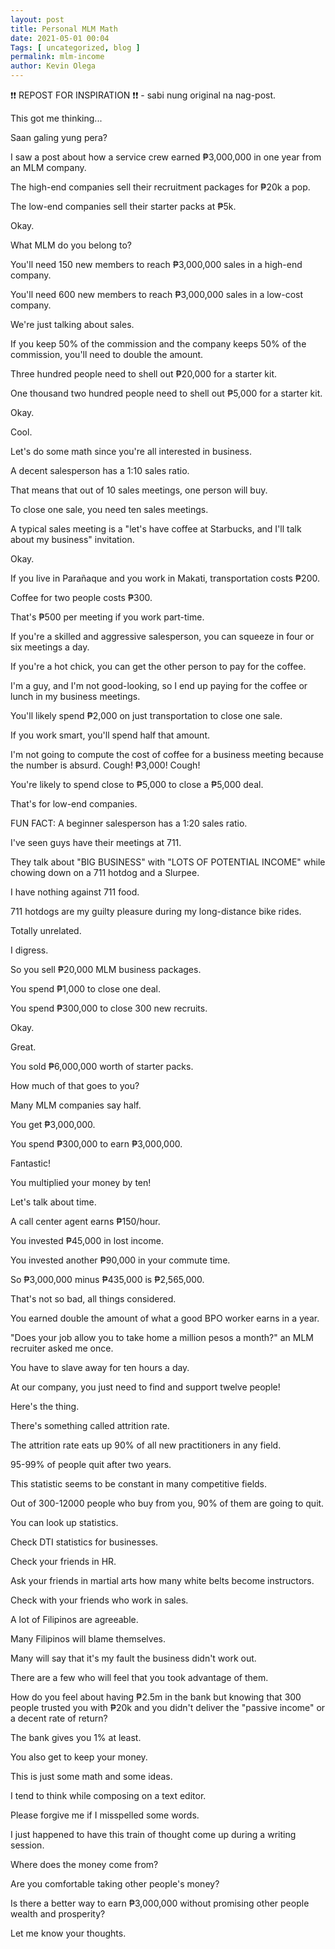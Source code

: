 ```yaml
--- 
layout: post 
title: Personal MLM Math
date: 2021-05-01 00:04
Tags: [ uncategorized, blog ]
permalink: mlm-income 
author: Kevin Olega 
--- 
```

❗❗ REPOST FOR INSPIRATION ❗❗ - sabi nung original na nag-post.

This got me thinking...

Saan galing yung pera?

I saw a post about how a service crew earned ₱3,000,000 in one year from an MLM company.

The high-end companies sell their recruitment packages for ₱20k a pop.

The low-end companies sell their starter packs at ₱5k.

Okay.

What MLM do you belong to?

You'll need 150 new members to reach ₱3,000,000 sales in a high-end company.

You'll need 600 new members to reach ₱3,000,000 sales in a low-cost company.

We're just talking about sales.

If you keep 50% of the commission and the company keeps 50% of the commission, you'll need to double the amount.

Three hundred people need to shell out ₱20,000 for a starter kit.

One thousand two hundred people need to shell out ₱5,000 for a starter kit.

Okay.

Cool.

Let's do some math since you're all interested in business.

A decent salesperson has a 1:10 sales ratio.

That means that out of 10 sales meetings, one person will buy.

To close one sale, you need ten sales meetings.

A typical sales meeting is a "let's have coffee at Starbucks, and I'll talk about my business" invitation.

Okay.

If you live in Parañaque and you work in Makati, transportation costs ₱200.

Coffee for two people costs ₱300.

That's ₱500 per meeting if you work part-time.

If you're a skilled and aggressive salesperson, you can squeeze in four or six meetings a day.

If you're a hot chick, you can get the other person to pay for the coffee.

I'm a guy, and I'm not good-looking, so I end up paying for the coffee or lunch in my business meetings.

You'll likely spend ₱2,000 on just transportation to close one sale.

If you work smart, you'll spend half that amount.

I'm not going to compute the cost of coffee for a business meeting because the number is absurd. Cough! ₱3,000! Cough!

You're likely to spend close to ₱5,000 to close a ₱5,000 deal.

That's for low-end companies.

FUN FACT: A beginner salesperson has a 1:20 sales ratio.

I've seen guys have their meetings at 711.

They talk about "BIG BUSINESS" with "LOTS OF POTENTIAL INCOME" while chowing down on a 711 hotdog and a Slurpee.

I have nothing against 711 food.

711 hotdogs are my guilty pleasure during my long-distance bike rides.

Totally unrelated.

I digress.

So you sell ₱20,000 MLM business packages.

You spend ₱1,000 to close one deal.

You spend ₱300,000 to close 300 new recruits.

Okay.

Great.

You sold ₱6,000,000 worth of starter packs.

How much of that goes to you?

Many MLM companies say half.

You get ₱3,000,000.

You spend ₱300,000 to earn ₱3,000,000.

Fantastic!

You multiplied your money by ten!

Let's talk about time.

A call center agent earns ₱150/hour.

You invested ₱45,000 in lost income.

You invested another ₱90,000 in your commute time.

So ₱3,000,000 minus ₱435,000 is ₱2,565,000.

That's not so bad, all things considered.

You earned double the amount of what a good BPO worker earns in a year.

"Does your job allow you to take home a million pesos a month?" an MLM recruiter asked me once.

You have to slave away for ten hours a day.

At our company, you just need to find and support twelve people!

Here's the thing.

There's something called attrition rate.

The attrition rate eats up 90% of all new practitioners in any field.

95-99% of people quit after two years.

This statistic seems to be constant in many competitive fields.

Out of 300-12000 people who buy from you, 90% of them are going to quit.

You can look up statistics.

Check DTI statistics for businesses.

Check your friends in HR.

Ask your friends in martial arts how many white belts become instructors.

Check with your friends who work in sales.

A lot of Filipinos are agreeable.

Many Filipinos will blame themselves.

Many will say that it's my fault the business didn't work out.

There are a few who will feel that you took advantage of them.

How do you feel about having ₱2.5m in the bank but knowing that 300 people trusted you with ₱20k and you didn't deliver the "passive income" or a decent rate of return?

The bank gives you 1% at least.

You also get to keep your money.

This is just some math and some ideas.

I tend to think while composing on a text editor.

Please forgive me if I misspelled some words.

I just happened to have this train of thought come up during a writing session.

Where does the money come from?

Are you comfortable taking other people's money?

Is there a better way to earn ₱3,000,000 without promising other people wealth and prosperity?

Let me know your thoughts.